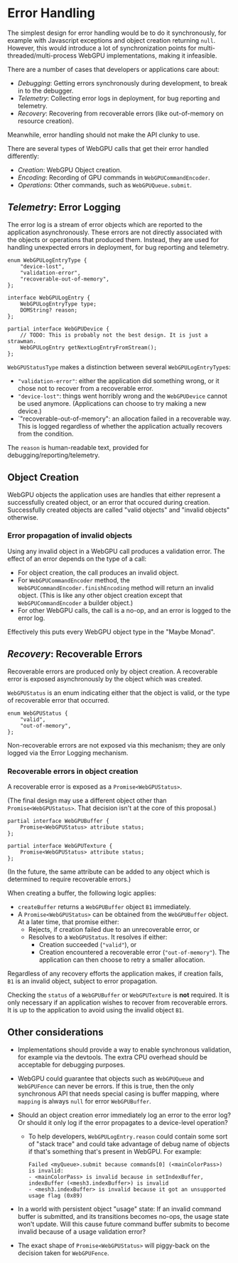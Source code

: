 # Error Handling

The simplest design for error handling would be to do it synchronously, for example with Javascript exceptions and object creation returning `null`.
However, this would introduce a lot of synchronization points for multi-threaded/multi-process WebGPU implementations, making it infeasible.

There are a number of cases that developers or applications care about:

 - *Debugging*: Getting errors synchronously during development, to break in to the debugger.
 - *Telemetry*: Collecting error logs in deployment, for bug reporting and telemetry.
 - *Recovery*: Recovering from recoverable errors (like out-of-memory on resource creation).

Meanwhile, error handling should not make the API clunky to use.

There are several types of WebGPU calls that get their error handled differently:

 - *Creation*: WebGPU Object creation.
 - *Encoding*: Recording of GPU commands in `WebGPUCommandEncoder`.
 - *Operations*: Other commands, such as `WebGPUQueue.submit`.

## *Telemetry*: Error Logging

The error log is a stream of error objects which are reported to the application asynchronously.
These errors are not directly associated with the objects or operations that produced them.
Instead, they are used for handling unexpected errors in deployment, for bug reporting and telemetry.

```
enum WebGPULogEntryType {
    "device-lost",
    "validation-error",
    "recoverable-out-of-memory",
};

interface WebGPULogEntry {
    WebGPULogEntryType type;
    DOMString? reason;
};

partial interface WebGPUDevice {
    // TODO: This is probably not the best design. It is just a strawman.
    WebGPULogEntry getNextLogEntryFromStream();
};
```

`WebGPUStatusType` makes a distinction between several `WebGPULogEntryType`s:

 - `"validation-error"`: either the application did something wrong, or it chose not to recover from a recoverable error.
 - `"device-lost"`: things went horribly wrong and the `WebGPUDevice` cannot be used anymore. (Applications can choose to try making a new device.)
 - `"recoverable-out-of-memory": an allocation failed in a recoverable way. This is logged regardless of whether the application actually recovers from the condition.

The `reason` is human-readable text, provided for debugging/reporting/telemetry.

## Object Creation

WebGPU objects the application uses are handles that either represent a successfully created object, or an error that occured during creation.
Successfully created objects are called "valid objects" and "invalid objects" otherwise.

### Error propagation of invalid objects

Using any invalid object in a WebGPU call produces a validation error.
The effect of an error depends on the type of a call:

 - For object creation, the call produces an invalid object.
 - For `WebGPUCommandEncoder` method, the `WebGPUCommandEncoder.finishEncoding` method will return an invalid object.
   (This is like any other object creation except that `WebGPUCommandEncoder` a builder object.)
 - For other WebGPU calls, the call is a no-op, and an error is logged to the error log.

Effectively this puts every WebGPU object type in the "Maybe Monad".

## *Recovery*: Recoverable Errors

Recoverable errors are produced only by object creation.
A recoverable error is exposed asynchronously by the object which was created.

`WebGPUStatus` is an enum indicating either that the object is valid, or the type of recoverable error that occurred.

```
enum WebGPUStatus {
    "valid",
    "out-of-memory",
};
```

Non-recoverable errors are not exposed via this mechanism; they are only logged via the Error Logging mechanism.

### Recoverable errors in object creation

A recoverable error is exposed as a `Promise<WebGPUStatus>`.

(The final design may use a different object other than `Promise<WebGPUStatus>`.
That decision isn't at the core of this proposal.)

```
partial interface WebGPUBuffer {
    Promise<WebGPUStatus> attribute status;
};

partial interface WebGPUTexture {
    Promise<WebGPUStatus> attribute status;
};
```

(In the future, the same attribute can be added to any object which is determined to require recoverable errors.)

When creating a buffer, the following logic applies:

 - `createBuffer` returns a `WebGPUBuffer` object `B1` immediately.
 - A `Promise<WebGPUStatus>` can be obtained from the `WebGPUBuffer` object.
   At a later time, that promise either:
    - Rejects, if creation failed due to an unrecoverable error, or
    - Resolves to a `WebGPUStatus`. It resolves if either:
       - Creation succeeded (`"valid"`), or
       - Creation encountered a recoverable error (`"out-of-memory"`).
         The application can then choose to retry a smaller allocation.

Regardless of any recovery efforts the application makes, if creation fails,
`B1` is an invalid object, subject to error propagation.

Checking the `status` of a `WebGPUBuffer` or `WebGPUTexture` is **not** required.
It is only necessary if an application wishes to recover from recoverable errors.
It is up to the application to avoid using the invalid object `B1`.

## Other considerations

 - Implementations should provide a way to enable synchronous validation, for example via the devtools.
   The extra CPU overhead should be acceptable for debugging purposes.

 - WebGPU could guarantee that objects such as `WebGPUQueue` and `WebGPUFence` can never be errors.
   If this is true, then the only synchronous API that needs special casing is buffer mapping, where `mapping` is always `null` for error `WebGPUBuffer`.

 - Should an object creation error immediately log an error to the error log?
   Or should it only log if the error propagates to a device-level operation?

    - To help developers, `WebGPULogEntry.reason` could contain some sort of "stack trace" and could take advantage of debug name of objects if that's something that's present in WebGPU.
      For example:

      ```
      Failed <myQueue>.submit because commands[0] (<mainColorPass>) is invalid:
      - <mainColorPass> is invalid because in setIndexBuffer, indexBuffer (<mesh3.indexBuffer>) is invalid
      - <mesh3.indexBuffer> is invalid because it got an unsupported usage flag (0x89)
      ```

 - In a world with persistent object "usage" state:
   If an invalid command buffer is submitted, and its transitions becomes no-ops, the usage state won't update.
   Will this cause future command buffer submits to become invalid because of a usage validation error?

 - The exact shape of `Promise<WebGPUStatus>` will piggy-back on the decision taken for `WebGPUFence`.
